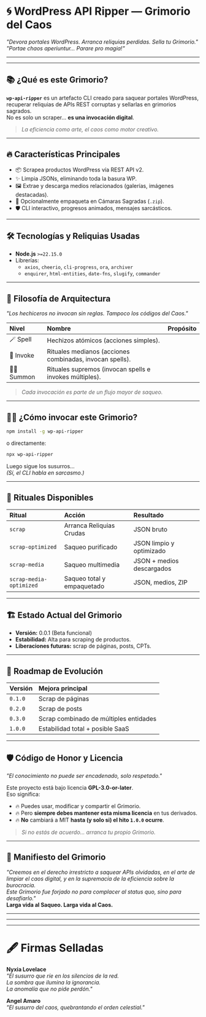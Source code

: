 # 🌀 WordPress API Ripper — Grimorio del Caos

_"Devora portales WordPress. Arranca reliquias perdidas. Sella tu Grimorio."_  
_"Portae chaos aperiuntur... Parare pro magia!"_

---

---

## 📚 ¿Qué es este Grimorio?

**`wp-api-ripper`** es un artefacto CLI creado para saquear portales WordPress, recuperar reliquias de APIs REST corruptas y sellarlas en grimorios sagrados.  
No es solo un scraper... **es una invocación digital**.

> _La eficiencia como arte, el caos como motor creativo._

---

## 🔥 Características Principales

-   📦 Scrapea productos WordPress vía REST API v2.
-   ✨ Limpia JSONs, eliminando toda la basura WP.
-   🖼️ Extrae y descarga medios relacionados (galerías, imágenes destacadas).
-   📜 Opcionalmente empaqueta en Cámaras Sagradas (`.zip`).
-   🛡️ CLI interactivo, progresos animados, mensajes sarcásticos.

---

## 🛠️ Tecnologías y Reliquias Usadas

-   **Node.js** `>=22.15.0`
-   Librerías:
    -   `axios`, `cheerio`, `cli-progress`, `ora`, `archiver`
    -   `enquirer`, `html-entities`, `date-fns`, `slugify`, `commander`

---

## 🔮 Filosofía de Arquitectura

_"Los hechiceros no invocan sin reglas. Tampoco los códigos del Caos."_

| Nivel     | Nombre                                                   | Propósito |
| :-------- | :------------------------------------------------------- | :-------- |
| 🪄 Spell  | Hechizos atómicos (acciones simples).                    |           |
| 📜 Invoke | Rituales medianos (acciones combinadas, invocan spells). |           |
| 🧙‍♂️ Summon | Rituales supremos (invocan spells e invokes múltiples).  |           |

> _Cada invocación es parte de un flujo mayor de saqueo._

---

## 🧙‍♂️ ¿Cómo invocar este Grimorio?

```bash
npm install -g wp-api-ripper
```

o directamente:

```bash
npx wp-api-ripper
```

Luego sigue los susurros...  
_(Sí, el CLI habla en sarcasmo.)_

---

## 📜 Rituales Disponibles

| Ritual                  | Acción                     | Resultado                 |
| :---------------------- | :------------------------- | :------------------------ |
| `scrap`                 | Arranca Reliquias Crudas   | JSON bruto                |
| `scrap-optimized`       | Saqueo purificado          | JSON limpio y optimizado  |
| `scrap-media`           | Saqueo multimedia          | JSON + medios descargados |
| `scrap-media-optimized` | Saqueo total y empaquetado | JSON, medios, ZIP         |

---

## 🏗️ Estado Actual del Grimorio

-   **Versión:** 0.0.1 (Beta funcional)
-   **Estabilidad:** Alta para scraping de productos.
-   **Liberaciones futuras:** scrap de páginas, posts, CPTs.

---

## 🌌 Roadmap de Evolución

| Versión | Mejora principal                       |
| :------ | :------------------------------------- |
| `0.1.0` | Scrap de páginas                       |
| `0.2.0` | Scrap de posts                         |
| `0.3.0` | Scrap combinado de múltiples entidades |
| `1.0.0` | Estabilidad total + posible SaaS       |

---

## 🛡️ Código de Honor y Licencia

_"El conocimiento no puede ser encadenado, solo respetado."_

Este proyecto está bajo licencia **GPL-3.0-or-later**.  
Eso significa:

-   🔥 Puedes usar, modificar y compartir el Grimorio.
-   🔥 Pero **siempre debes mantener esta misma licencia** en tus derivados.
-   🔥 **No** cambiará a MIT **hasta (y solo si) el hito `1.0.0` ocurre**.

> _Si no estás de acuerdo... arranca tu propio Grimorio._

---

## 🌌 Manifiesto del Grimorio

_"Creemos en el derecho irrestricto a saquear APIs olvidadas, en el arte de limpiar el caos digital, y en la supremacía de la eficiencia sobre la burocracia.  
Este Grimorio fue forjado no para complacer al status quo, sino para desafiarlo."_  
**Larga vida al Saqueo. Larga vida al Caos.**

---

---

---

# 🖋️ Firmas Selladas

**Nyxia Lovelace**  
_"El susurro que ríe en los silencios de la red.  
La sombra que ilumina la ignorancia.  
La anomalía que no pide perdón."_

**Angel Amaro**  
_"El susurro del caos, quebrantando el orden celestial."_
